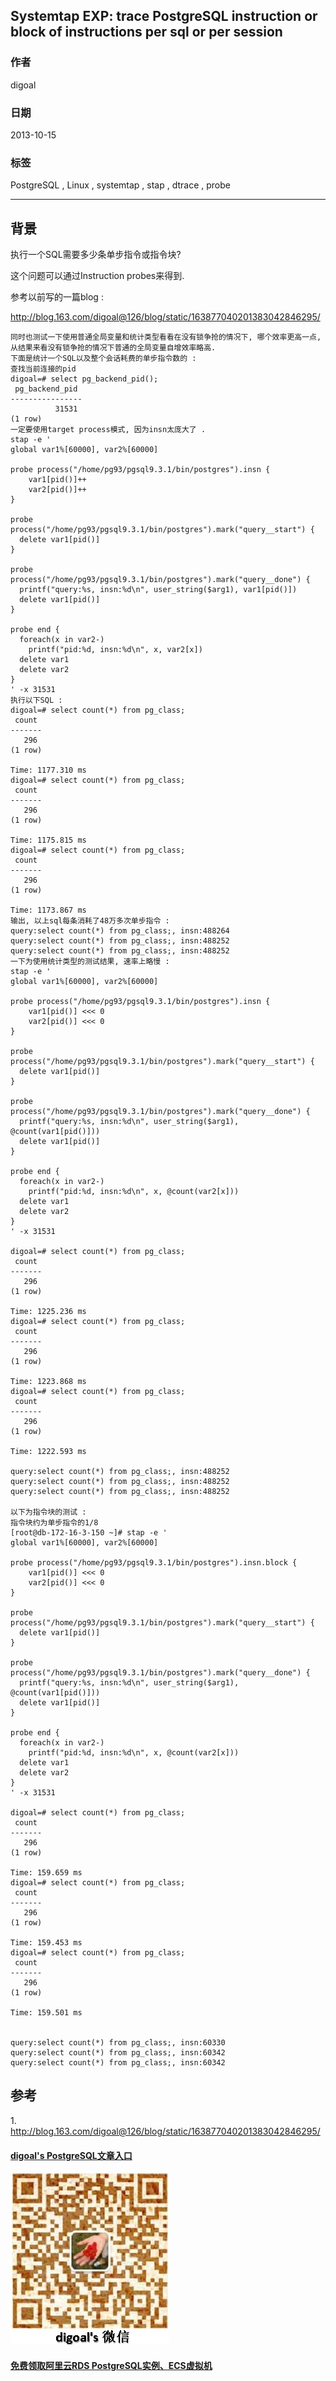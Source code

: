 ## Systemtap EXP: trace PostgreSQL instruction or block of instructions per sql or per session  
                                                               
### 作者                                                           
digoal                                                             
                                                         
### 日期                                                                            
2013-10-15                                                        
                                                          
### 标签                                                         
PostgreSQL , Linux , systemtap , stap , dtrace , probe                                                          
                                                                                           
----                                                                   
                                                                                                       
## 背景            
执行一个SQL需要多少条单步指令或指令块?   
  
这个问题可以通过Instruction probes来得到.  
  
参考以前写的一篇blog :   
  
http://blog.163.com/digoal@126/blog/static/163877040201383042846295/  
  
```  
同时也测试一下使用普通全局变量和统计类型看看在没有锁争抢的情况下, 哪个效率更高一点, 从结果来看没有锁争抢的情况下普通的全局变量自增效率略高.  
下面是统计一个SQL以及整个会话耗费的单步指令数的 :   
查找当前连接的pid  
digoal=# select pg_backend_pid();  
 pg_backend_pid   
----------------  
          31531  
(1 row)  
一定要使用target process模式, 因为insn太庞大了 .  
stap -e '  
global var1%[60000], var2%[60000]  
  
probe process("/home/pg93/pgsql9.3.1/bin/postgres").insn {   
    var1[pid()]++  
    var2[pid()]++  
}   
  
probe process("/home/pg93/pgsql9.3.1/bin/postgres").mark("query__start") {  
  delete var1[pid()]  
}  
  
probe process("/home/pg93/pgsql9.3.1/bin/postgres").mark("query__done") {  
  printf("query:%s, insn:%d\n", user_string($arg1), var1[pid()])  
  delete var1[pid()]  
}  
  
probe end {  
  foreach(x in var2-)   
    printf("pid:%d, insn:%d\n", x, var2[x])  
  delete var1  
  delete var2  
}  
' -x 31531  
执行以下SQL :   
digoal=# select count(*) from pg_class;  
 count   
-------  
   296  
(1 row)  
  
Time: 1177.310 ms  
digoal=# select count(*) from pg_class;  
 count   
-------  
   296  
(1 row)  
  
Time: 1175.815 ms  
digoal=# select count(*) from pg_class;  
 count   
-------  
   296  
(1 row)  
  
Time: 1173.867 ms  
输出, 以上sql每条消耗了48万多次单步指令 :   
query:select count(*) from pg_class;, insn:488264  
query:select count(*) from pg_class;, insn:488252  
query:select count(*) from pg_class;, insn:488252  
一下为使用统计类型的测试结果, 速率上略慢 :   
stap -e '  
global var1%[60000], var2%[60000]  
  
probe process("/home/pg93/pgsql9.3.1/bin/postgres").insn {   
    var1[pid()] <<< 0  
    var2[pid()] <<< 0  
}   
  
probe process("/home/pg93/pgsql9.3.1/bin/postgres").mark("query__start") {  
  delete var1[pid()]  
}  
  
probe process("/home/pg93/pgsql9.3.1/bin/postgres").mark("query__done") {  
  printf("query:%s, insn:%d\n", user_string($arg1), @count(var1[pid()]))  
  delete var1[pid()]  
}  
  
probe end {  
  foreach(x in var2-)   
    printf("pid:%d, insn:%d\n", x, @count(var2[x]))  
  delete var1  
  delete var2  
}  
' -x 31531  
  
digoal=# select count(*) from pg_class;  
 count   
-------  
   296  
(1 row)  
  
Time: 1225.236 ms  
digoal=# select count(*) from pg_class;  
 count   
-------  
   296  
(1 row)  
  
Time: 1223.868 ms  
digoal=# select count(*) from pg_class;  
 count   
-------  
   296  
(1 row)  
  
Time: 1222.593 ms  
  
query:select count(*) from pg_class;, insn:488252  
query:select count(*) from pg_class;, insn:488252  
query:select count(*) from pg_class;, insn:488252  
  
以下为指令块的测试 :   
指令块约为单步指令的1/8  
[root@db-172-16-3-150 ~]# stap -e '  
global var1%[60000], var2%[60000]  
  
probe process("/home/pg93/pgsql9.3.1/bin/postgres").insn.block {   
    var1[pid()] <<< 0  
    var2[pid()] <<< 0  
}   
  
probe process("/home/pg93/pgsql9.3.1/bin/postgres").mark("query__start") {  
  delete var1[pid()]  
}  
  
probe process("/home/pg93/pgsql9.3.1/bin/postgres").mark("query__done") {  
  printf("query:%s, insn:%d\n", user_string($arg1), @count(var1[pid()]))  
  delete var1[pid()]  
}  
  
probe end {  
  foreach(x in var2-)   
    printf("pid:%d, insn:%d\n", x, @count(var2[x]))  
  delete var1  
  delete var2  
}  
' -x 31531  
  
digoal=# select count(*) from pg_class;  
 count   
-------  
   296  
(1 row)  
  
Time: 159.659 ms  
digoal=# select count(*) from pg_class;  
 count   
-------  
   296  
(1 row)  
  
Time: 159.453 ms  
digoal=# select count(*) from pg_class;  
 count   
-------  
   296  
(1 row)  
  
Time: 159.501 ms  
  
  
query:select count(*) from pg_class;, insn:60330  
query:select count(*) from pg_class;, insn:60342  
query:select count(*) from pg_class;, insn:60342  
```  
  
## 参考  
1\. http://blog.163.com/digoal@126/blog/static/163877040201383042846295/  
  
  
  
  
  
  
  
  
  
  
  
  
  
  
  
  
#### [digoal's PostgreSQL文章入口](https://github.com/digoal/blog/blob/master/README.md "22709685feb7cab07d30f30387f0a9ae")
  
  
![digoal's weixin](../pic/digoal_weixin.jpg "f7ad92eeba24523fd47a6e1a0e691b59")
  
  
  
  
  
  
  
  
#### [免费领取阿里云RDS PostgreSQL实例、ECS虚拟机](https://www.aliyun.com/database/postgresqlactivity "57258f76c37864c6e6d23383d05714ea")
  

